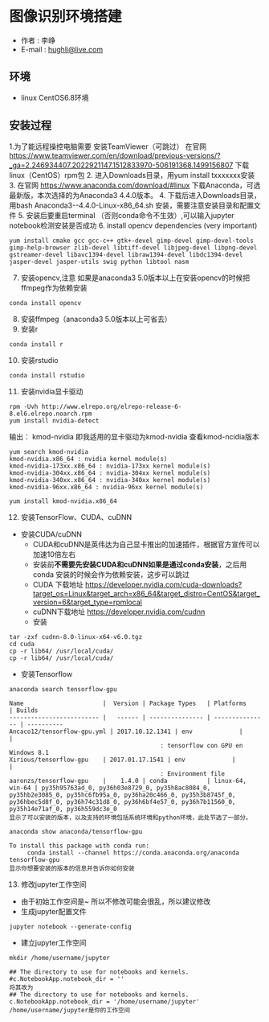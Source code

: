 # 图像识别环境搭建
- 作者 : 李峥
- E-mail : hughli@live.com
## 环境
-  linux CentOS6.8环境
## 安装过程
1.为了能远程操控电脑需要 安装TeamViewer（可跳过） 在官网 https://www.teamviewer.com/en/download/previous-versions/?_ga=2.246934407.2022921147.1512833970-506191368.1499156807 下载linux（CentOS）rpm包
2. 进入Downloads目录，用yum install txxxxxxx安装
3. 在官网 https://www.anaconda.com/download/#linux 下载Anaconda，可选最新版，本次选择的为Anaconda3 4.4.0版本。
4. 下载后进入Downloads目录，用bash Anaconda3--4.4.0-Linux-x86_64.sh 安装，需要注意安装目录和配置文件
5. 安装后要重启terminal （否则conda命令不生效）,可以输入jupyter notebook检测安装是否成功
6. install opencv dependencies (very important)
```
yum install cmake gcc gcc-c++ gtk+-devel gimp-devel gimp-devel-tools gimp-help-browser zlib-devel libtiff-devel libjpeg-devel libpng-devel gstreamer-devel libavc1394-devel libraw1394-devel libdc1394-devel jasper-devel jasper-utils swig python libtool nasm
```
7. 安装opencv,注意 如果是anaconda3 5.0版本以上在安装opencv的时候把ffmpeg作为依赖安装
```
conda install opencv
```
8. 安装ffmpeg（anaconda3 5.0版本以上可省去）
9. 安装r
```
conda install r
```
10. 安装rstudio
```
conda install rstudio
```

11. 安装nvidia显卡驱动
```
rpm -Uvh http://www.elrepo.org/elrepo-release-6-8.el6.elrepo.noarch.rpm
yum install nvidia-detect
```
输出：
kmod-nvidia
即我适用的显卡驱动为kmod-nvidia
查看kmod-ncidia版本
```
yum search kmod-nvidia
kmod-nvidia.x86_64 : nvidia kernel module(s)
kmod-nvidia-173xx.x86_64 : nvidia-173xx kernel module(s)
kmod-nvidia-304xx.x86_64 : nvidia-304xx kernel module(s)
kmod-nvidia-340xx.x86_64 : nvidia-340xx kernel module(s)
kmod-nvidia-96xx.x86_64 : nvidia-96xx kernel module(s)

yum install kmod-nvidia.x86_64
```

12. 安装TensorFlow、CUDA、cuDNN
- 安装CUDA/cuDNN
  - CUDA和cuDNN是英伟达为自己显卡推出的加速插件，根据官方宣传可以加速10倍左右
  - 安装前**不需要先安装CUDA和cuDNN如果是通过conda安装**，之后用conda 安装的时候会作为依赖安装，这步可以跳过
  - CUDA 下载地址
  https://developer.nvidia.com/cuda-downloads?target_os=Linux&target_arch=x86_64&target_distro=CentOS&target_version=6&target_type=rpmlocal
  - cuDNN下载地址
   https://developer.nvidia.com/cudnn
  - 安装
```
tar -zxf cudnn-8.0-linux-x64-v6.0.tgz
cd cuda
cp -r lib64/ /usr/local/cuda/
cp -r lib64/ /usr/local/cuda/
```
- 安装Tensorflow
```
anaconda search tensorflow-gpu

Name                      |  Version | Package Types   | Platforms       | Builds
------------------------- |   ------ | --------------- | --------------- | ----------
Ancaco12/tensorflow-gpu.yml | 2017.10.12.1341 | env             |                 |
                                          : tensorflow con GPU en Windows 8.1
Xirious/tensorflow-gpu    | 2017.01.17.1541 | env             |                 |
                                          : Environment file
aaronzs/tensorflow-gpu    |    1.4.0 | conda           | linux-64, win-64 | py35h95763ad_0, py36h03e8729_0, py35h8ac8084_0, py35hb2e3085_0, py35hc6fb95a_0, py36ha20c466_0, py35h3b8745f_0, py36hbec5d8f_0, py36h74c31d8_0, py36h6bf4e57_0, py36h7b11560_0, py35h14e71af_0, py36h559dc3e_0
显示了可以安装的版本，以及支持的环境包括系统环境和python环境，此处节选了一部分。

anaconda show anaconda/tensorflow-gpu

To install this package with conda run:
     conda install --channel https://conda.anaconda.org/anaconda tensorflow-gpu
显示你想要安装的版本的信息并告诉你如何安装

```
13. 修改jupyter工作空间
  - 由于初始工作空间是~ 所以不修改可能会很乱，所以建议修改
  - 生成jupyter配置文件
```
jupyter notebook --generate-config
```
  - 建立jupyter工作空间
```
mkdir /home/username/jupyter

## The directory to use for notebooks and kernels.
#c.NotebookApp.notebook_dir = ''
将其改为
## The directory to use for notebooks and kernels.
c.NotebookApp.notebook_dir = '/home/username/jupyter'
/home/username/jupyter是你的工作空间
```
